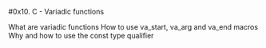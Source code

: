 #0x10. C - Variadic functions

What are variadic functions
How to use va_start, va_arg and va_end macros
Why and how to use the const type qualifier
